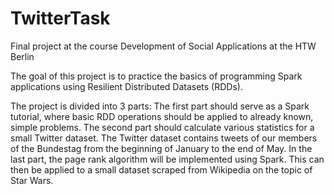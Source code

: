 # TwitterTask
 Final project at the course Development of Social Applications at the HTW Berlin

The goal of this project is to practice the basics of programming Spark applications using Resilient Distributed Datasets (RDDs). 

The project is divided into 3 parts: 
The first part should serve as a Spark tutorial, where basic RDD operations should be applied to already known, simple problems. 
The second part should calculate various statistics for a small Twitter dataset. The Twitter dataset contains tweets of our members of the Bundestag from the beginning of January to the end of May. 
In the last part, the page rank algorithm will be implemented using Spark. This can then be applied to a small dataset scraped from Wikipedia on the topic of Star Wars.
